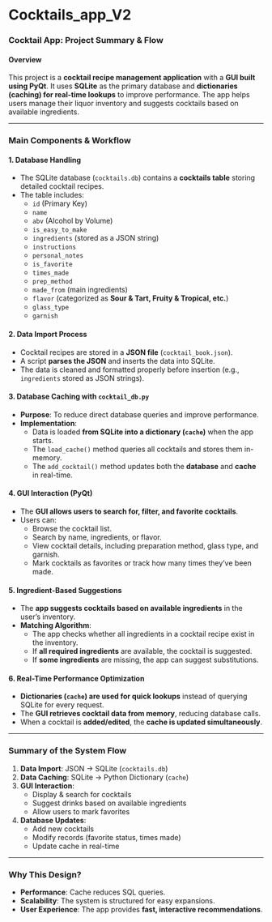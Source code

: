 # Cocktails_app_V2
### **Cocktail App: Project Summary & Flow**

#### **Overview**
This project is a **cocktail recipe management application** with a **GUI built using PyQt**. It uses **SQLite** as the primary database and **dictionaries (caching) for real-time lookups** to improve performance. The app helps users manage their liquor inventory and suggests cocktails based on available ingredients.

---

### **Main Components & Workflow**

#### **1. Database Handling**
- The SQLite database (`cocktails.db`) contains a **cocktails table** storing detailed cocktail recipes.
- The table includes:
  - `id` (Primary Key)
  - `name`
  - `abv` (Alcohol by Volume)
  - `is_easy_to_make`
  - `ingredients` (stored as a JSON string)
  - `instructions`
  - `personal_notes`
  - `is_favorite`
  - `times_made`
  - `prep_method`
  - `made_from` (main ingredients)
  - `flavor` (categorized as **Sour & Tart, Fruity & Tropical, etc.**)
  - `glass_type`
  - `garnish`

#### **2. Data Import Process**
- Cocktail recipes are stored in a **JSON file** (`cocktail_book.json`).
- A script **parses the JSON** and inserts the data into SQLite.
- The data is cleaned and formatted properly before insertion (e.g., `ingredients` stored as JSON strings).

#### **3. Database Caching with `cocktail_db.py`**
- **Purpose**: To reduce direct database queries and improve performance.
- **Implementation**:
  - Data is loaded **from SQLite into a dictionary (`cache`)** when the app starts.
  - The `load_cache()` method queries all cocktails and stores them in-memory.
  - The `add_cocktail()` method updates both the **database** and **cache** in real-time.

#### **4. GUI Interaction (PyQt)**
- The **GUI allows users to search for, filter, and favorite cocktails**.
- Users can:
  - Browse the cocktail list.
  - Search by name, ingredients, or flavor.
  - View cocktail details, including preparation method, glass type, and garnish.
  - Mark cocktails as favorites or track how many times they’ve been made.

#### **5. Ingredient-Based Suggestions**
- The **app suggests cocktails based on available ingredients** in the user’s inventory.
- **Matching Algorithm**:
  - The app checks whether all ingredients in a cocktail recipe exist in the inventory.
  - If **all required ingredients** are available, the cocktail is suggested.
  - If **some ingredients** are missing, the app can suggest substitutions.

#### **6. Real-Time Performance Optimization**
- **Dictionaries (`cache`) are used for quick lookups** instead of querying SQLite for every request.
- The **GUI retrieves cocktail data from memory**, reducing database calls.
- When a cocktail is **added/edited**, the **cache is updated simultaneously**.

---

### **Summary of the System Flow**
1. **Data Import**: JSON → SQLite (`cocktails.db`)
2. **Data Caching**: SQLite → Python Dictionary (`cache`)
3. **GUI Interaction**:
   - Display & search for cocktails
   - Suggest drinks based on available ingredients
   - Allow users to mark favorites
4. **Database Updates**:
   - Add new cocktails
   - Modify records (favorite status, times made)
   - Update cache in real-time

---

### **Why This Design?**
- **Performance**: Cache reduces SQL queries.
- **Scalability**: The system is structured for easy expansions.
- **User Experience**: The app provides **fast, interactive recommendations**.

